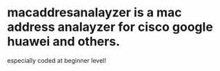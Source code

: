 # macaddresanalayzer is a mac address analayzer for cisco google huawei and others.
especially coded at beginner level!
